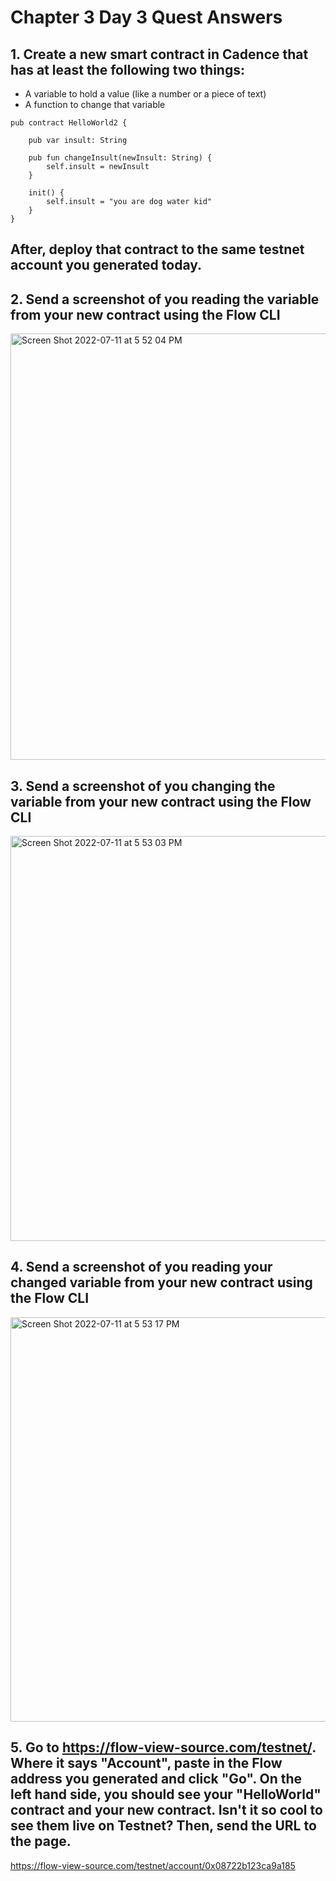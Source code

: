 # Chapter 3 Day 3 Quest Answers

## 1. Create a new smart contract in Cadence that has at least the following two things:
- A variable to hold a value (like a number or a piece of text)
- A function to change that variable

``` cadence
pub contract HelloWorld2 {

    pub var insult: String

    pub fun changeInsult(newInsult: String) {
        self.insult = newInsult
    }

    init() {
        self.insult = "you are dog water kid"
    }
}
```

## After, deploy that contract to the same testnet account you generated today.

## 2. Send a screenshot of you reading the variable from your new contract using the Flow CLI
<img width="682" alt="Screen Shot 2022-07-11 at 5 52 04 PM" src="https://user-images.githubusercontent.com/104539205/178371974-aee818de-1350-405c-8df7-57e03aea0773.png">

## 3. Send a screenshot of you changing the variable from your new contract using the Flow CLI
<img width="648" alt="Screen Shot 2022-07-11 at 5 53 03 PM" src="https://user-images.githubusercontent.com/104539205/178372073-471f391e-8e9d-4abc-8b21-65ee7a703dc7.png">

## 4. Send a screenshot of you reading your changed variable from your new contract using the Flow CLI
<img width="647" alt="Screen Shot 2022-07-11 at 5 53 17 PM" src="https://user-images.githubusercontent.com/104539205/178372090-0c5a1aca-34f1-4feb-bd3e-525a4a2be6cf.png">

## 5. Go to https://flow-view-source.com/testnet/. Where it says "Account", paste in the Flow address you generated and click "Go". On the left hand side, you should see your "HelloWorld" contract and your new contract. Isn't it so cool to see them live on Testnet? Then, send the URL to the page.
https://flow-view-source.com/testnet/account/0x08722b123ca9a185
